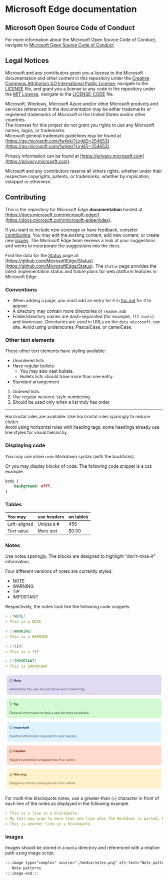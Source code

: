 # Microsoft Edge documentation  

## Microsoft Open Source Code of Conduct  

For more information about the Microsoft Open Source Code of Conduct, navigate to [Microsoft Open Source Code of Conduct](CODE_OF_CONDUCT.md).  

## Legal Notices  

Microsoft and any contributors grant you a license to the Microsoft documentation and other content in this repository under the [Creative Commons Attribution 4.0 International Public License](https://creativecommons.org/licenses/by/4.0/legalcode), navigate to the [LICENSE](./LICENSE) file, and grant you a license to any code in the repository under the [MIT License](https://opensource.org/licenses/MIT), navigate to the
[LICENSE-CODE](./LICENSE-CODE) file.  

Microsoft, Windows, Microsoft Azure and/or other Microsoft products and services referenced in the documentation may be either trademarks or registered trademarks of Microsoft in the United States and/or other countries.  
The licenses for this project do not grant you rights to use any Microsoft names, logos, or trademarks.  
Microsoft general trademark guidelines may be found at [https://go.microsoft.com/fwlink/?LinkID=254653](https://go.microsoft.com/fwlink/?LinkID=254653).  

Privacy information can be found at [https://privacy.microsoft.com](https://privacy.microsoft.com).  

Microsoft and any contributors reserve all others rights, whether under their respective copyrights, patents, or trademarks, whether by implication, estoppel or otherwise.  

## Contributing  

This is the repository for Microsoft Edge **documentation** hosted at [https://docs.microsoft.com/microsoft-edge/](https://docs.microsoft.com/microsoft-edge/index).  

If you want to include new coverage or have feedback, consider [contributing](./CONTRIBUTING.md).  You may edit the existing content, add new content, or create new [issues](https://github.com/MicrosoftDocs/edge-developer/issues).  The Microsoft Edge team reviews a look at your suggestions and works to incorporate the suggestions into the docs.  

Find the data for the [Status](https://developer.microsoft.com/microsoft-edge/status) page at:  [https://github.com/MicrosoftEdge/Status](https://github.com/MicrosoftEdge/Status).  The `Status` page provides the latest implementation status and future plans for web platform features in Microsoft Edge.

### Conventions  

*   When adding a page, you must add an entry for it in [toc.md](./microsoft-edge/toc.yml) for it to appear.
*   A directory may contain more directories or `readme.md`s
*   Folder/directory names are dash-separated \(for example, `f12-tools`\) and lowercase.  Directories are used in URLs on the `docs.microsoft.com` site.  Avoid using underscores, PascalCase, or camelCase.  

### Other text elements  

These other text elements have styling available:  

*   Unordered lists  
*   Have regular bullets  
    *   You may also nest bullets.  
    *   Bullets lists should have more than one entry.  
*   Standard arrangement 

1.  Ordered lists.  
1.  Use regular western-style numbering.  
1.  Should be used only when a list truly has order.  

---  

Horizontal rules are available.  Use horizontal rules sparingly to reduce clutter.  
Avoid using horizontal rules with heading tags; some headings already use line styles for visual hierarchy.  

### Displaying code  

You may use inline `code` Markdown syntax \(with the backticks\).  

Or you may display blocks of code.  The following code snippet is a css example.  

```css
body {
    background: #fff;
}
```  

### Tables  

| You may | use headers | on tables |  
|:--- |:--- |:--- |  
| Left-aligned | Unless a # | 456 |  
| Text value | More text | $0.00 |  

### Notes  

Use notes sparingly.  The blocks are designed to highlight "don't-miss-it" information.  

Four different versions of notes are currently styled.  

*   NOTE  
*   WARNING  
*   TIP  
*   IMPORTANT  

Respectively, the notes look like the following code snippets.  

```md
> [!NOTE]
> This is a NOTE  
```  

```md
> [!WARNING]
> This is a WARNING  
```  

```md
> [!TIP]
> This is a TIP  
```  

```md
> [!IMPORTANT]
> This is IMPORTANT  
```  

![Note patterns](./media/notes.png)

For multi-line blockquote notes, use a greater-than \(`>`\) character in front of each line of the notes as displayed in the following example.  

```md
> This is a line in a blockquote.  
> My text may wrap to more than one line when the Markdown is parsed, but I must include all my information within a single \(sometimes very long line\) in the Markdown.  
> This is another line in a blockquote.  
```

### Images  

Images should be stored in a `media` directory and referenced with a relative path using image script.  

<!--  `![Note patterns](media/notes.png)`  -->  

```md
:::image type="complex" source="./media/notes.png" alt-text="Note patterns" lightbox="./media/notes.png":::
   Note patterns  
:::image-end:::  
```  
